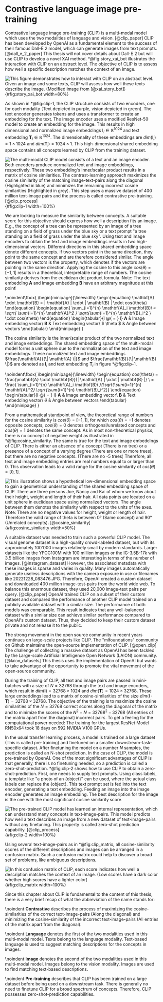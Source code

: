 # Contrastive language image pre-training
<!-- what is clip? what does it do? (High level introduction) -->
Contrastive language image pre-training (CLIP) is a multi-modal model which uses the two modalities of language and vision. [@clip_paper] CLIP has been developed by OpenAI as a fundamental element to the success of their famous Dall-E 2 model, which can generate images from text prompts. [@dall_e_2_paper] This thesis will not cover details about Dall-E 2 but will use CLIP to develop a novel XAI method. \*@fig:story_xai_bot illustrates the interaction with CLIP on an abstract level. The objective of CLIP is to assess how well a specific description matches the context of an image.

![This figure demonstrates how to interact with CLIP on an abstract level. Given an image and some texts, CLIP will assess how well these texts describe the image. (Modified image from [[@xai_story_bot]](#references))](source/figures/story.png "Story XAI-bot"){#fig:story_xai_bot width=80%}

As shown in \*@fig:clip-1, the CLIP structure consists of two encoders, one for each modality (Text depicted in purple, vision depicted in green). The text encoder generates tokens and uses a transformer to create an embedding for the text. The image encoder uses a modified ResNet-50 model to create an embedding for the image. This results in high dimensional and normalized image embeddings $\mathbf{I}_i \in \mathbb{R}^{1024}$ and text embedding $\mathbf{T}_i \in \mathbb{R}^{1024}$. The dimensionality of these embeddings are $dim(\mathbf{I}_i) = 1 \times 1024$ and $dim(\mathbf{T}_i) = 1024 \times 1$. This high-dimensional shared embedding space contains all concepts learned by CLIP from the training dataset.

![The multi-modal CLIP model consists of a text and an image encoder. Both encoders produce normalized text and image embeddings, respectively. These two embedding's inner/scalar product results in a matrix of cosine similarities. The contrast-learning approach maximizes the cosine similarity of the matching image-text-pairs along the diagonal (Highlighted in blue) and minimizes the remaining incorrect cosine similarities (Highlighted in grey). This step uses a massive dataset of 400 million text-image pairs and the process is called contrastive pre-training. [[@clip_process]](#references)](source/figures/clip-1.png "CLIP contrastive pre-training"){#fig:clip-1 width=100%}

We are looking to measure the similarity between concepts. A suitable score for this objective should express how well a description fits an image. E.g., the concept of a tree can be represented by an image of a tree standing on a field of grass under the blue sky or a text prompt "a tree standing on a field of grass under the blue sky". Using text and image encoders to obtain the text and image embeddings results in two high-dimensional vectors. Different directions in this shared embedding space denote different concepts. If two vectors point in the same direction, they point to the same concept and are therefore considered similar. The angle between two vectors is the property, which denotes if the vectors are pointing in the same direction. Applying the cosine to this angle $cos(\theta) = [-1, 1]$ results in a theoretical, interpretable range of numbers. The cosine similarity derives from the euclidean dot product formula. Note: The text embedding $\mathbf{A}$ and image embedding $\mathbf{B}$ have an arbitrary magnitude at this point!

\noindent\fbox{
    \begin{minipage}{\linewidth}
        \begin{equation}
            \mathbf{A} \cdot \mathbf{B} = \| \mathbf{A} \| \cdot \| \mathbf{B} \| \cdot cos(\theta)
        \end{equation}
        \begin{equation}
            \sum_{i=1}^{n} \mathbf{A}_i \mathbf{B}_i = \sqrt{ \sum_{i=1}^{n} \mathbf{A}_i^2 } \sqrt{\sum_{i=1}^{n} \mathbf{B}_i^2 } \cdot cos(\theta)
        \end{equation}
        \begin{tabular}{l @{ $=$ } l}
            $\mathbf{A}$ & Image embedding vector\\
            $\mathbf{B}$ & Text embedding vector\\
            $ \theta $ & Angle between vectors
        \end{tabular}
    \end{minipage}
}

The cosine similarity is the inner/scalar product of the two normalized text and image embeddings. The shared embedding space of the multi-modal model forms a unit sphere due to the normalization of the text and image embeddings. These normalized text and image embeddings $\frac{\mathbf{A}}{\| \mathbf{A} \|}$ and $\frac{\mathbf{B}}{\| \mathbf{B} \|}$ are denoted as $\mathbf{I}_i$ and text embedding $\mathbf{T}_i$ in figure \*@fig:clip-1.

\noindent\fbox{
    \begin{minipage}{\linewidth}
        \begin{equation}
            cos(\theta) = \frac{\mathbf{A} \cdot \mathbf{B}}{\| \mathbf{A} \| \cdot \| \mathbf{B} \|} \\
            = \frac{ \sum_{i=1}^{n} \mathbf{A}_i \mathbf{B}_i }{\sqrt{\sum_{i=1}^{n} \mathbf{A}_i^2} \sqrt{\sum_{i=1}^{n} \mathbf{B}_i^2}}
        \end{equation}
        \begin{tabular}{l @{ $=$ } l}
            $\mathbf{A}$ & Image embedding vector\\
            $\mathbf{B}$ & Text embedding vector\\
            $\theta$ & Angle between vectors
        \end{tabular}
    \end{minipage}
}

From a mathematical standpoint of view, the theoretical range of numbers for the cosine similarity is $cos(\theta) = [-1, 1]$, for which $cos(\theta) = -1$ denotes opposite concepts, $cos(\theta) = 0$ denotes orthogonal/unrelated concepts and $cos(\theta) = 1$ denotes the same concept. As in most non-theoretical physics, there is no concept of negative weight as illustrated in \*@fig:cosine_similarity. The same is true for the text and image embeddings of CLIP. There is either an absence of a concept (There is no tree) or a presence of a concept of a varying degree (There are one or more trees), but there are no negative concepts. (There are no -5 trees) Therefore, all text and image embedding entries are real numbers equal to or larger than 0. This observation leads to a valid range for the cosine similarity of $cos(\theta) = [0, 1]$.

![This illustration shows a hypothetical low-dimensional embedding space to gain a geometrical understanding of the shared embedding space of CLIP. There are three persons Joe, Nancy and Kai of whom we know about their height, weight and length of their hair. All data points are located on a unit sphere in euclidean space using normalized vectors. The angle between them denotes the similarity with respect to the units of the axes. Note: There are no negative values for height, weight or length of hair. Therefore the valid range of theta is between 0° (Same concept) and 90° (Unrelated concepts). [[@cosine_similarity]](#references)](source/figures/cosine_similarity.png "Cosine similarity"){#fig:cosine_similarity width=50%}

<!-- Explain CLIP dataset -->
A suitable dataset was needed to train such a powerful CLIP model. The visual genome dataset is a high-quality crowd-labeled dataset, but with its approximately 100'000 images relatively small by modern standards. Larger datasets like the YFCC100M with 100 million images or the IG-3.5B-17k with 3.5 billion images from Instagram are interesting in terms of the number of images. [@instagram_dataset] However, the associated metadata with these images is sparse and varies in quality. Many images automatically generate useless descriptions with the camera exposure in use or filenames like 20221228_083476.JPG. Therefore, OpenAI created a custom dataset and downloaded 400 million image-test-pairs from the world wide web. To balance this enormous dataset, they used 20,000 image-text pairs per query. [@clip_paper] OpenAI trained CLIP on a subset of their custom dataset and compared the performance of another CLIP model trained on a publicly available dataset with a similar size. The performance of both models was comparable. This result indicates that any well-balanced dataset with a similar size can achieve similar performance compared to OpenAI's custom dataset. Thus, they decided to keep their custom dataset private and not release it to the public.

<!-- Explain open-CLIP and LAION datasets -->
The strong movement in the open source community in recent years continues on large-scale projects like CLIP. The "mlfoundations" community on Github maintains the open-source implementation of CLIP. [@open_clip] The challenge of collecting a massive dataset as OpenAI has been tackled by the Large-scale Artificial Intelligence Open Network (LAION) community. [@laion_datasets] This thesis uses the implementation of OpenAI but wants to take advantage of the opportunity to promote the vital movement of the open-source community.

<!-- Explain training -->
During the training of CLIP, all text and image pairs are passed in mini-batches with a size of $N = 32768$ through the text and image encoders, which result in $dim(\mathbf{I}) = 32768 \times 1024$ and $dim(\mathbf{T}) = 1024 \times 32768$. These large embeddings lead to a matrix of cosine-similarities of the size $dim(\mathbf{I} \cdot \mathbf{T}) = 32768 \times 32768$. The objective of the training is to maximize the cosine similarities of the $N = 32768$ correct scores along the diagonal of the matrix and to minimize the scores of the $N^{2} - N = 32768^{2} - 32768$ (All entries of the matrix apart from the diagonal) incorrect pairs. To get a feeling for the computational power needed: The training for the largest ResNet Model RN50x64 took 18 days on 592 NVIDIA V100 GPUs.

<!-- Explain zero-shot capability -->
In the usual transfer learning process, a model is trained on a large dataset (This is called pre-training) and finetuned on a smaller downstream-task-specific dataset. After finetuning the model on a number $N$ samples, the prediction is called an N-shot prediction. In the case of CLIP, the model is pre-trained by OpenAI. One of the most significant advantages of CLIP is that generally, there is no finetuning needed, so a prediction is called a zero-shot-prediction. \*@fig:clip-2 shows how to use CLIP to obtain a zero-shot-prediction. First, one needs to supply text prompts. Using class labels, a template like "a photo of an {object}" can be used, where the actual class labels can replace the {object}. This text prompt set is fed into the text encoder, generating a text embedding. Feeding an image into the image encoder generates an image embedding. The best description for the image is the one with the most significant cosine similarity score.

![The pre-trained CLIP model has learned an internal representation, which can understand many concepts in text-image-pairs. This model predicts how well a text describes an image from a new dataset of text-image-pairs without any finetuning. This property is called zero-shot prediction capability. [[@clip_process]](#references)](source/figures/clip-2.png "CLIP zero-shot prediction"){#fig:clip-2 width=100%}

Using several text-image-pairs as in \*@fig:clip_matrix, all cosine-similarity scores of the different descriptions and images can be arranged in a confusion matrix. Such a confusion matrix could help to discover a broad set of problems, like ambiguous descriptions.

![In this confusion matrix of CLIP, each score indicates how well a description matches the context of an image. (Low scores have a dark color whether high scores have a lighter color)](source/figures/clip_matrix.png "Clip matrix"){#fig:clip_matrix width=100%}

Since this chapter about CLIP is fundamental to the content of this thesis, there is a very brief recap of what the abbreviation of the name stands for:

\noindent
**Contrastive** describes the process of maximizing the cosine-similarities of the correct text-image-pairs (Along the diagonal) and minimizing the cosine-similarity of the incorrect text-image-pairs (All entries of the matrix apart from the diagonal).

\noindent
**Language** denotes the first of the two modalities used in this multi-modal model. Texts belong to the language modality. Text-based language is used to suggest matching descriptions for the concepts in images. 

\noindent
**Image** denotes the second of the two modalities used in this multi-modal model. Images belong to the vision modality. Images are used to find matching text-based descriptions.

\noindent
**Pre-training** describes that CLIP has been trained on a large dataset before being used on a downstream task. There is generally no need to finetune CLIP for a broad spectrum of concepts. Therefore, CLIP possesses zero-shot-prediction capabilities.
